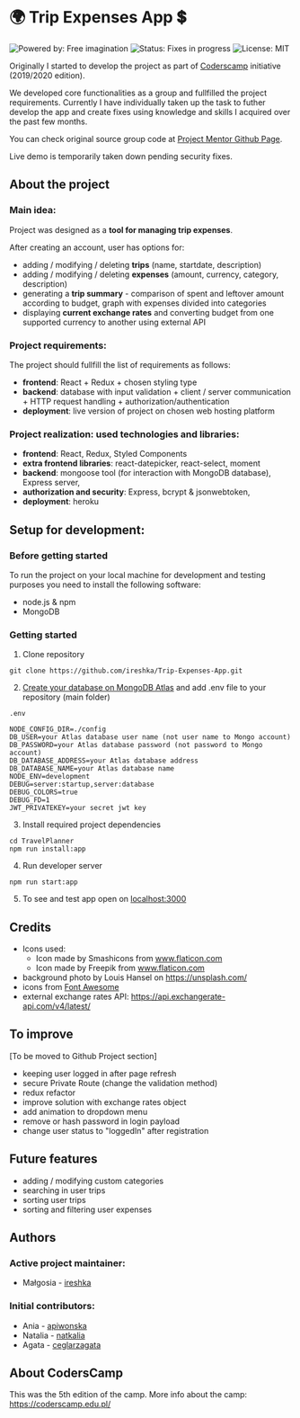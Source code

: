 # :earth_africa: Trip Expenses App :heavy_dollar_sign:
![Powered by: Free imagination](https://img.shields.io/badge/Powered%20by-Free%20imagination-blueviolet)
![Status: Fixes in progress](https://img.shields.io/badge/Status-Fixes%20in%20progress-blue)
![License: MIT](https://img.shields.io/badge/License-MIT-green.svg)

Originally I started to develop the project as part of [Coderscamp](https://coderscamp.edu.pl/) initiative (2019/2020 edition).

We developed core functionalities as a group and fullfilled the project requirements. Currently I have individually taken up the task to futher develop the app and create fixes using knowledge and skills I acquired over the past few months.

You can check original source group code at [Project Mentor Github Page](https://github.com/dobrzyckahanna/Trip-Expenses-App).

Live demo is temporarily taken down pending security fixes.


## About the project

### Main idea:
Project was designed as a **tool for managing trip expenses**.

After creating an account, user has options for:
- adding / modifying / deleting **trips** (name, startdate, description)
- adding / modifying / deleting **expenses** (amount, currency, category, description)
- generating a **trip summary** - comparison of spent and leftover amount according to budget, graph with expenses divided into categories
- displaying **current exchange rates** and converting budget from one supported currency to another using external API


### Project requirements:
The project should fullfill the list of requirements as follows:
- **frontend**: React + Redux + chosen styling type
- **backend**: database with input validation + client / server communication + HTTP request handling + authorization/authentication
- **deployment**: live version of project on chosen web hosting platform

### Project realization: used technologies and libraries:
- **frontend**: React, Redux, Styled Components
- **extra frontend libraries**: react-datepicker, react-select, moment
- **backend**: mongoose tool (for interaction with MongoDB database), Express server,
- **authorization and security**: Express, bcrypt & jsonwebtoken,
- **deployment**: heroku


## Setup for development:

### Before getting started
To run the project on your local machine for development and testing purposes you need to install the following software:

- node.js & npm
- MongoDB

### Getting started
1. Clone repository
```
git clone https://github.com/ireshka/Trip-Expenses-App.git
```
2. [Create your database on MongoDB Atlas](https://www.mongodb.com/cloud/atlas) and add .env file to your repository (main folder)
```
.env
```
```
NODE_CONFIG_DIR=./config
DB_USER=your Atlas database user name (not user name to Mongo account)
DB_PASSWORD=your Atlas database password (not password to Mongo account)
DB_DATABASE_ADDRESS=your Atlas database address
DB_DATABASE_NAME=your Atlas database name
NODE_ENV=development
DEBUG=server:startup,server:database
DEBUG_COLORS=true
DEBUG_FD=1
JWT_PRIVATEKEY=your secret jwt key
```
3. Install required project dependencies
```
cd TravelPlanner
npm run install:app
```
4. Run developer server
```
npm run start:app
```
5. To see and test app open on [localhost:3000](http://localhost:3000)

## Credits
- Icons used:
    - Icon made by Smashicons from www.flaticon.com
    - Icon made by Freepik from www.flaticon.com
- background photo by Louis Hansel on https://unsplash.com/
- icons from <a href="https://fontawesome.com/">Font Awesome</a>
- external exchange rates API: https://api.exchangerate-api.com/v4/latest/

## To improve
[To be moved to Github Project section]
- keeping user logged in after page refresh
- secure Private Route (change the validation method)
- redux refactor 
- improve solution with exchange rates object
- add animation to dropdown menu
- remove or hash password in login payload
- change user status to "loggedIn" after registration

## Future features
- adding / modifying custom categories
- searching in user trips
- sorting user trips
- sorting and filtering user expenses

## Authors
### Active project maintainer:
- Małgosia - [ireshka](https://github.com/ireshka)

### Initial contributors:
- Ania - [apiwonska](https://github.com/apiwonska)
- Natalia - [natkalia](https://github.com/natkalia)
- Agata - [ceglarzagata](https://github.com/ceglarzagata)

## About CodersCamp
This was the 5th edition of the camp. More info about the camp: https://coderscamp.edu.pl/